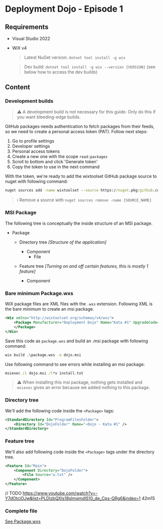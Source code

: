 # Deployment Dojo - Episode 1

## Requirements

* Visual Studio 2022
* WiX v4
    > Latest NuGet version: `dotnet tool install -g wix`
    
    > Dev build: `dotnet tool install -g wix --version {VERSION}` (see below how to access the dev builds)

## Content

### Development builds

> :warning: A development build is not necessary for this guide. Only do this if you want bleeding-edge builds.

GitHub packages needs authentication to fetch packages from their feeds, so we need to create a personal access token (PAT). Follow next steps:

1. Go to profile settings
2. Developer settings
3. Personal access tokens
4. Create a new one with the scope `read:packages`
5. Scroll to bottom and click 'Generate token'
6. Copy the token to use in the next command

With the token, we're ready to add the wixtoolset GitHub package source to nuget with following command:

```cmd
nuget sources add -name wixtoolset --source https://nuget.pkg/github.com/wixtoolset/index.json --username {GITHUB_USERNAME} --password {PERSONAL_ACCESS_TOKEN}
```

> :information_source: Remove a source with `nuget sources remove -name {SOURCE_NAME}`

### MSI Package

The following tree is conceptually the inside structure of an MSI package.

* Package
  * Directory tree *[Structure of the application]*
    * Component
      * File
  
  * Feature tree *[Turning on and off certain features, this is mostly 1 feature]*
    * Component

### Bare minimum Package.wxs

WiX package files are XML files with the `.wxs` extension. Following XML is the bare minimum to create an msi package.

```xml
<Wix xmlns="http://wixtoolset.org/schemas/v4/wxs">
    <Package Manufacturer="Deployment Dojo" Name="Kata #1" UpgradeCode="9a1e69eb-4fa4-40e7-9827-43eb2139f5f5" Version="0.9">
    </Package>
</Wix>
```

Save this code as `package.wxs` and build an .msi package with following command:

```cmd
wix build .\package.wxs -o dojo.msi
```

Use following command to see errors while installing an msi package:

```cmd
msiexec /i dojo.msi /l*v install.txt
```

> :warning: When installing this msi package, nothing gets installed and `msiexec` gives an error because we added nothing to this package.

### Directory tree

We'll add the following code inside the `<Package>` tags:

```xml
<StandardDirectory Id="ProgramFilesFolder">
    <Directory Id="DojoFolder" Name="~Dojo - Kata #1" />
</StandardDirectory>
```


### Feature tree

We'll also add following code inside the `<Package>` tags under the directory tree.

```xml
<Feature Id="Main">
    <Component Directory="DojoFolder">
        <File Source="a.txt" />
    </Component>
</Feature>
```

// TODO https://www.youtube.com/watch?v=-Y7dOtciOJw&list=PLDlzbQXIs18slmqmdlS10_de_Cps-QRg6&index=1 42m15

### Complete file

[See Package.wxs](src/package.wxs)